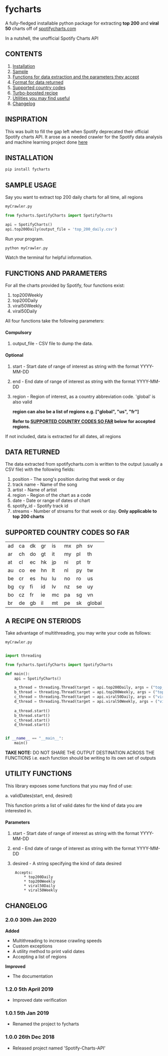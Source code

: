 # fycharts
A fully-fledged installable python package for extracting **top 200** and **viral 50** charts off of [spotifycharts.com](http://spotifycharts.com)

In a nutshell, the unofficial Spotify Charts API

## CONTENTS
1. [Installation](#in)
2. [Sample](#sample)
3. [Functions for data extraction and the parameters they accept](#funcs)
4. [Format for data returned](#format)
5. [Supported country codes](#codes)
6. [Turbo-boosted recipe](#turbo)
7. [Utilities you may find useful](#utils)
8. [Changelog](#change)

## INSPIRATION
This was built to fill the gap left when Spotify deprecated their official Spotify charts API. It arose as a needed crawler for the Spotify data analysis and machine learning project done [here](https://kelvingakuo.github.io)

## INSTALLATION <a id="in"></a>
```bash
pip install fycharts
```
## SAMPLE USAGE <a id="sample"></a>
Say you want to extract top 200 daily charts for all time, all regions
```python
myCrawler.py

from fycharts.SpotifyCharts import SpotifyCharts

api = SpotifyCharts()
api.top200Daily(output_file = 'top_200_daily.csv')
```
Run your program. 
```bash
python myCrawler.py
```
Watch the terminal for helpful information.

## FUNCTIONS AND PARAMETERS <a id= "funcs"></a>
For all the charts provided by Spotify, four functions exist:
1. top200Weekly
2. top200Daily
3. viral50Weekly
4. viral50Daily

All four functions take the following parameters:
#### Compulsory
1. output_file - CSV file to dump the data. 

#### Optional
1. start - Start date of range of interest as string with the format YYYY-MM-DD
2. end - End date of range of interest as string with the format YYYY-MM-DD
3. region - Region of interest, as a country abbreviation code. 'global' is also valid

    **region can also be a list of regions e.g. ["global", "us", "fr"]**

    **Refer to [SUPPORTED COUNTRY CODES SO FAR](#codes) below for accepted regions.**

If not included, data is extracted for all dates, all regions

## DATA RETURNED  <a id= "format"></a>
The data extracted from spotifycharts.com is written to the output (usually a CSV file) with the following fields:
1. position - The song's position during that week or day
2. track name - Name of the song
3. artist - Name of artist
4. region - Region of the chart as a code
5. date - Date or range of dates of chart
6. spotify_id - Spotify track id
7. streams - Number of streams for that week or day. **Only applicable to top 200 charts**

## SUPPORTED COUNTRY CODES SO FAR  <a id= "codes"></a>
|   |   |   |   |   |   |   |   |
|---|---|---|---|---|---|---|---|
|ad |ca |dk |gr |is |mx |ph |sv |
|ar |ch |do |gt |it |my |pl |th |
|at |cl |ec |hk |jp |ni |pt |tr |
|au |co |ee |hn |lt |nl |py |tw |
|be |cr |es |hu |lu |no |ro |us |
|bg |cy |fi |id |lv |nz |se |uy |
|bo |cz |fr |ie |mc |pa |sg |vn |
|br |de |gb |il |mt |pe |sk |global|

## A RECIPE ON STERIODS  <a id= "turbo"></a>

Take advantage of multithreading, you may write your code as follows:

```python
myCrawler.py


import threading

from fycharts.SpotifyCharts import SpotifyCharts

def main():
    api = SpotifyCharts()

    a_thread = threading.Thread(target = api.top200Daily, args = ("top_200_daily.csv",), kwargs = {"start": "2020-01-03", "end":"2020-01-12", "region": ["global", "us"]})
    b_thread = threading.Thread(target = api.top200Weekly, args = ("top_200_weekly.csv",), kwargs = {"start": "2020-01-03", "end":"2020-01-12", "region": ["global", "us"]})
    c_thread = threading.Thread(target = api.viral50Daily, args = ("viral_50_daily.csv",), kwargs = {"start": "2020-01-03", "end":"2020-01-12", "region": ["global", "us"]})
    d_thread = threading.Thread(target = api.viral50Weekly, args = ("viral_50_weekly.csv",), kwargs = {"start": "2020-01-02", "end":"2020-01-12", "region": ["global", "us"]})
    
    a_thread.start()
    b_thread.start()
    c_thread.start()
    d_thread.start()


if __name__ == "__main__":
    main()
```

**TAKE NOTE:** DO NOT SHARE THE OUTPUT DESTINATION ACROSS THE FUNCTIONS i.e. each function should be writing to its own set of outputs

## UTILITY FUNCTIONS <a id = "utils"></a>
This library exposes some functions that you may find of use:

a. validDates(start, end, desired)

This function prints a list of valid dates for the kind of data you are interested in.

#### Parameters
1. start - Start date of range of interest as string with the format YYYY-MM-DD
2. end - End date of range of interest as string with the format YYYY-MM-DD
3. desired - A string specifying the kind of data desired

        Accepts:
            * top200Daily
            * top200Weekly
            * viral50Daily
            * viral50Weekly






## CHANGELOG <a id = "change"></a>
### 2.0.0 30th Jan 2020
**Added**
* Multithreading to increase crawling speeds
* Custom exceptions
* A utility method to print valid dates
* Accepting a list of regions

**Improved**
* The documentation
### 1.2.0 5th April 2019
* Improved date verification
### 1.0.1 5th Jan 2019
* Renamed the project to fycharts
### 1.0.0 26th Dec 2018
* Released project named 'Spotify-Charts-API'
